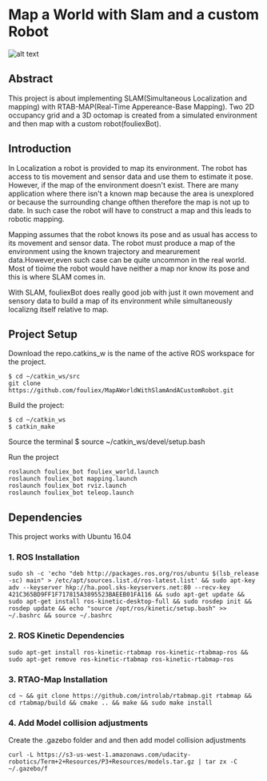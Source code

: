 
[//]: # (Image References)
[image_0]: ./misc/mainImage.gif
# Map a World with Slam and a custom Robot
![alt text][image_0] 

## Abstract
 This project is about implementing SLAM(Simultaneous Localization and mapping) with RTAB-MAP(Real-Time Appereance-Base Mapping). Two 2D occupancy grid and a 3D octomap is created from a simulated environment and then map with a custom robot(fouliexBot).
 
 ## Introduction
 In Localization a robot is provided to map its environment. The robot has access to tis movement and sensor data and use them to estimate it pose. However, if the map of the environment doesn't exist. There are many application where there isn't a known map because the area is unexplored or because the surrounding change ofthen therefore the map is not up to date. In such case the robot will have to construct  a map and this leads  to robotic mapping.
 
 Mapping assumes that the robot knows its pose and as usual has access to its movement and sensor data. The robot must produce a map of the environment using the known trajectory and mearurement data.However,even such case can be quite uncommon in the real world. Most of tioime the robot would have neither a map nor know its pose and this is where SLAM comes in.
 
With SLAM, fouliexBot does really good job with just it  own movement and sensory data to build a map of its environment while simultaneously localizng itself relative to map.
 

## Project Setup
Download the repo.catkins_w is the name of the active ROS workspace for the project.
```shell
$ cd ~/catkin_ws/src
git clone https://github.com/fouliex/MapAWorldWithSlamAndACustomRobot.git
```
Build the project:
```shell
$ cd ~/catkin_ws
$ catkin_make
```
Source the terminal
$ source ~/catkin_ws/devel/setup.bash

Run the project
```shell
roslaunch fouliex_bot fouliex_world.launch
roslaunch fouliex_bot mapping.launch
roslaunch fouliex_bot rviz.launch
roslaunch fouliex_bot teleop.launch
```


## Dependencies
This project works with Ubuntu 16.04
### 1. ROS Installation

```shell
sudo sh -c 'echo "deb http://packages.ros.org/ros/ubuntu $(lsb_release -sc) main" > /etc/apt/sources.list.d/ros-latest.list' && sudo apt-key adv --keyserver hkp://ha.pool.sks-keyservers.net:80 --recv-key 421C365BD9FF1F717815A3895523BAEEB01FA116 && sudo apt-get update && sudo apt-get install ros-kinetic-desktop-full && sudo rosdep init && rosdep update && echo "source /opt/ros/kinetic/setup.bash" >> ~/.bashrc && source ~/.bashrc
```
### 2. ROS Kinetic Dependencies
```shell
sudo apt-get install ros-kinetic-rtabmap ros-kinetic-rtabmap-ros && sudo apt-get remove ros-kinetic-rtabmap ros-kinetic-rtabmap-ros
```

### 3. RTAO-Map Installation
```shell
cd ~ && git clone https://github.com/introlab/rtabmap.git rtabmap && cd rtabmap/build && cmake .. && make && sudo make install
```
### 4. Add Model collision adjustments
Create the .gazebo folder and  and then add model collision adjustments
```shell
curl -L https://s3-us-west-1.amazonaws.com/udacity-robotics/Term+2+Resources/P3+Resources/models.tar.gz | tar zx -C ~/.gazebo/f
```





